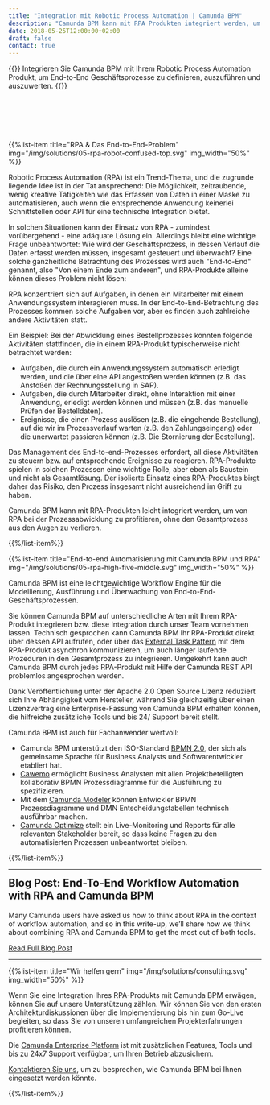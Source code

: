 ```yaml
---
title: "Integration mit Robotic Process Automation | Camunda BPM"
description: "Camunda BPM kann mit RPA Produkten integriert werden, um das Management und Monitoring von End-to-End-Prozessen zu ermöglichen."
date: 2018-05-25T12:00:00+02:00
draft: false
contact: true
---
```


{{<highlight title="Integration mit RPA" btn="Mit einem Experten sprechen" btnlink="#contact">}}
Integrieren Sie Camunda BPM mit Ihrem Robotic Process Automation Produkt, um End-to-End Geschäftsprozesse zu definieren, auszuführen und auszuwerten.
{{</highlight>}}

<div style="margin-top:100px"></div>

{{%list-item title="RPA & Das End-to-End-Problem" img="/img/solutions/05-rpa-robot-confused-top.svg" img_width="50%" %}}

Robotic Process Automation (RPA) ist ein Trend-Thema, und die zugrunde liegende Idee ist in der Tat ansprechend: Die Möglichkeit, zeitraubende, wenig kreative Tätigkeiten wie das Erfassen von Daten in einer Maske zu automatisieren, auch wenn die entsprechende Anwendung keinerlei Schnittstellen oder API für eine technische Integration bietet.

In solchen Situationen kann der Einsatz von RPA - zumindest vorübergehend - eine adäquate Lösung ein. Allerdings bleibt eine wichtige Frage unbeantwortet: Wie wird der Geschäftsprozess, in dessen Verlauf die Daten erfasst werden müssen, insgesamt gesteuert und überwacht? Eine solche ganzheitliche Betrachtung des Prozesses wird auch "End-to-End" genannt, also "Von einem Ende zum anderen", und RPA-Produkte alleine können dieses Problem nicht lösen:

RPA konzentriert sich auf Aufgaben, in denen ein Mitarbeiter mit einem Anwendungssystem interagieren muss. In der End-to-End-Betrachtung des Prozesses kommen solche Aufgaben vor, aber es finden auch zahlreiche andere Aktivitäten statt.

Ein Beispiel: Bei der Abwicklung eines Bestellprozesses könnten folgende Aktivitäten stattfinden, die in einem RPA-Produkt typischerweise nicht betrachtet werden:

* Aufgaben, die durch ein Anwendungssystem automatisch erledigt werden, und die über eine API angestoßen werden können (z.B. das Anstoßen der Rechnungsstellung in SAP).
* Aufgaben, die durch Mitarbeiter direkt, ohne Interaktion mit einer Anwendung, erledigt werden können und müssen (z.B. das manuelle Prüfen der Bestelldaten).
* Ereignisse, die einen Prozess auslösen (z.B. die eingehende Bestellung), auf die wir im Prozessverlauf warten (z.B. den Zahlungseingang) oder die unerwartet passieren können (z.B. Die Stornierung der Bestellung).

Das Management des End-to-end-Prozesses erfordert, all diese Aktivitäten zu steuern bzw. auf entsprechende Ereignisse zu reagieren. RPA-Produkte spielen in solchen Prozessen eine wichtige Rolle, aber eben als Baustein und nicht als Gesamtlösung. Der isolierte Einsatz eines RPA-Produktes birgt daher das Risiko, den Prozess insgesamt nicht ausreichend im Griff zu haben.

Camunda BPM kann mit RPA-Produkten leicht integriert werden, um von RPA bei der Prozessabwicklung zu profitieren, ohne den Gesamtprozess aus den Augen zu verlieren.

{{%/list-item%}}

{{%list-item title="End-to-end Automatisierung mit Camunda BPM und RPA" img="/img/solutions/05-rpa-high-five-middle.svg" img_width="50%"  %}}

Camunda BPM ist eine leichtgewichtige Workflow Engine für die Modellierung, Ausführung und Überwachung von End-to-End-Geschäftsprozessen.

Sie können Camunda BPM auf unterschiedliche Arten mit Ihrem RPA-Produkt integrieren bzw. diese Integration durch unser Team vornehmen lassen. Technisch gesprochen kann Camunda BPM Ihr RPA-Produkt direkt über dessen API aufrufen, oder über das [External Task Pattern](https://docs.camunda.org/manual/user-guide/process-engine/external-tasks/) mit dem RPA-Produkt asynchron kommunizieren, um auch länger laufende Prozeduren in den Gesamtprozess zu integrieren. Umgekehrt kann auch Camunda BPM durch jedes RPA-Produkt mit Hilfe der Camunda REST API problemlos angesprochen werden.

Dank Veröffentlichung unter der Apache 2.0 Open Source Lizenz reduziert sich Ihre Abhängigkeit vom Hersteller, während Sie gleichzeitig über einen Lizenzvertrag eine Enterprise-Fassung von Camunda BPM erhalten können, die hilfreiche zusätzliche Tools und bis 24/ Support bereit stellt.

Camunda BPM ist auch für Fachanwender wertvoll:

* Camunda BPM unterstützt den ISO-Standard [BPMN 2.0](/bpmn/), der sich als gemeinsame Sprache für Business Analysts und Softwarentwickler etabliert hat.
* [Cawemo](/products/cawemo/) ermöglicht Business Analysten mit allen Projektbeteiligten kollaborativ BPMN Prozessdiagramme für die Ausführung zu spezifizieren.
* Mit dem [Camunda Modeler](/products/modeler/) können Entwickler BPMN Prozessdiagramme und DMN Entscheidungstabellen technisch ausführbar machen.
* [Camunda Optimize](/products/optimize/) stellt ein Live-Monitoring und Reports für alle relevanten Stakeholder bereit, so dass keine Fragen zu den automatisierten Prozessen unbeantwortet bleiben.

{{%/list-item%}}

<hr>
<div class="row">
	<div class="col-md-10">
		<h2 class="light lead" style="margin-top: 0px;">Blog Post: End-To-End Workflow Automation with RPA and Camunda BPM</h2>
		<p>Many Camunda users have asked us how to think about RPA in the context of workflow automation, and so in this write-up, we’ll share how we think about combining RPA and Camunda BPM to get the most out of both tools.</p>
		<p><a href="https://blog.camunda.com/post/2018/05/combining-bpm-rpa-workflow-automation/">Read Full Blog Post</a></p>
	</div>
</div>
<hr>

{{%list-item title="Wir helfen gern" img="/img/solutions/consulting.svg" img_width="50%"  %}}

Wenn Sie eine Integration Ihres RPA-Produkts mit Camunda BPM erwägen, können Sie auf unsere Unterstützung zählen. Wir können Sie von den ersten Architekturdiskussionen über die Implementierung bis hin zum Go-Live begleiten, so dass Sie von unseren umfangreichen Projekterfahrungen profitieren können.

Die [Camunda Enterprise Platform](/de/enterprise/) ist mit zusätzlichen Features, Tools und bis zu 24x7 Support verfügbar, um Ihren Betrieb abzusichern.

[Kontaktieren Sie uns](#contact), um zu besprechen, wie Camunda BPM bei Ihnen eingesetzt werden könnte.


{{%/list-item%}}

